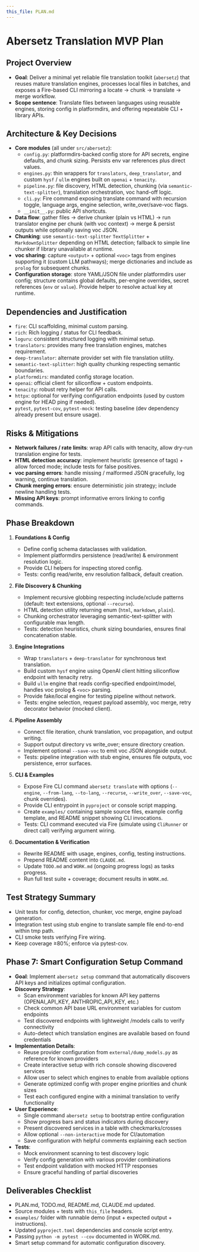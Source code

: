 ```yaml
---
this_file: PLAN.md
---
```

# Abersetz Translation MVP Plan

## Project Overview
- **Goal**: Deliver a minimal yet reliable file translation toolkit (`abersetz`) that reuses mature translation engines, processes local files in batches, and exposes a Fire-based CLI mirroring a locate → chunk → translate → merge workflow.
- **Scope sentence**: Translate files between languages using reusable engines, storing config in platformdirs, and offering repeatable CLI + library APIs.

## Architecture & Key Decisions
- **Core modules** (all under `src/abersetz`):
  - `config.py`: platformdirs-backed config store for API secrets, engine defaults, and chunk sizing. Persists env var references plus direct values.
  - `engines.py`: thin wrappers for `translators`, `deep_translator`, and custom `hysf` / `ullm` engines built on `openai` + `tenacity`.
  - `pipeline.py`: file discovery, HTML detection, chunking (via `semantic-text-splitter`), translation orchestration, voc hand-off logic.
  - `cli.py`: Fire command exposing translate command with recursion toggle, language args, engine selection, write_over/save-voc flags.
  - `__init__.py`: public API shortcuts.
- **Data flow**: gather files → derive chunker (plain vs HTML) → run translator engine per chunk (with voc context) → merge & persist outputs while optionally saving voc JSON.
- **Chunking**: use `semantic-text-splitter` `TextSplitter` + `MarkdownSplitter` depending on HTML detection; fallback to simple line chunker if library unavailable at runtime.
- **voc sharing**: capture `<output>` + optional `<voc>` tags from engines supporting it (custom LLM pathways); merge dictionaries and include as `prolog` for subsequent chunks.
- **Configuration storage**: store YAML/JSON file under platformdirs user config; structure contains global defaults, per-engine overrides, secret references (`env` or `value`). Provide helper to resolve actual key at runtime.

## Dependencies and Justification
- `fire`: CLI scaffolding, minimal custom parsing.
- `rich`: Rich logging / status for CLI feedback.
- `loguru`: consistent structured logging with minimal setup.
- `translators`: provides many free translation engines, matches requirement.
- `deep-translator`: alternate provider set with file translation utility.
- `semantic-text-splitter`: high quality chunking respecting semantic boundaries.
- `platformdirs`: mandated config storage location.
- `openai`: official client for siliconflow + custom endpoints.
- `tenacity`: robust retry helper for API calls.
- `httpx`: optional for verifying configuration endpoints (used by custom engine for HEAD ping if needed).
- `pytest`, `pytest-cov`, `pytest-mock`: testing baseline (dev dependency already present but ensure usage).

## Risks & Mitigations
- **Network failures / rate limits**: wrap API calls with tenacity, allow dry-run translation engine for tests.
- **HTML detection accuracy**: implement heuristic (presence of tags) + allow forced mode; include tests for false positives.
- **voc parsing errors**: handle missing / malformed JSON gracefully, log warning, continue translation.
- **Chunk merging errors**: ensure deterministic join strategy; include newline handling tests.
- **Missing API keys**: prompt informative errors linking to config commands.

## Phase Breakdown
1. **Foundations & Config**
   - Define config schema dataclasses with validation.
   - Implement platformdirs persistence (read/write) & environment resolution logic.
   - Provide CLI helpers for inspecting stored config.
   - Tests: config read/write, env resolution fallback, default creation.

2. **File Discovery & Chunking**
   - Implement recursive globbing respecting include/xclude patterns (default: text extensions, optional `--recurse`).
   - HTML detection utility returning enum (`html`, `markdown`, `plain`).
   - Chunking orchestrator leveraging semantic-text-splitter with configurable max length.
   - Tests: detection heuristics, chunk sizing boundaries, ensures final concatenation stable.

3. **Engine Integrations**
   - Wrap `translators` + `deep-translator` for synchronous text translation.
   - Build custom `hysf` engine using OpenAI client hitting siliconflow endpoint with tenacity retry.
   - Build `ullm` engine that reads config-specified endpoint/model, handles voc prolog & `<voc>` parsing.
   - Provide fake/local engine for testing pipeline without network.
   - Tests: engine selection, request payload assembly, voc merge, retry decorator behavior (mocked client).

4. **Pipeline Assembly**
   - Connect file iteration, chunk translation, voc propagation, and output writing.
   - Support output directory vs write_over; ensure directory creation.
   - Implement optional `--save-voc` to emit voc JSON alongside output.
   - Tests: pipeline integration with stub engine, ensures file outputs, voc persistence, error surfaces.

5. **CLI & Examples**
   - Expose Fire CLI command `abersetz translate` with options (`--engine`, `--from-lang`, `--to-lang`, `--recurse`, `--write_over`, `--save-voc`, chunk overrides).
   - Provide CLI entrypoint in `pyproject` or console script mapping.
   - Create `examples/` containing sample source files, example config template, and README snippet showing CLI invocations.
   - Tests: CLI command executed via Fire (simulate using `CliRunner` or direct call) verifying argument wiring.

6. **Documentation & Verification**
   - Rewrite README with usage, engines, config, testing instructions.
   - Prepend README content into `CLAUDE.md`.
   - Update `TODO.md` and `WORK.md` (ongoing progress logs) as tasks progress.
   - Run full test suite + coverage; document results in `WORK.md`.

## Test Strategy Summary
- Unit tests for config, detection, chunker, voc merge, engine payload generation.
- Integration test using stub engine to translate sample file end-to-end within tmp path.
- CLI smoke tests verifying Fire wiring.
- Keep coverage ≥80%; enforce via pytest-cov.

## Phase 7: Smart Configuration Setup Command
- **Goal**: Implement `abersetz setup` command that automatically discovers API keys and initializes optimal configuration.
- **Discovery Strategy**:
  - Scan environment variables for known API key patterns (OPENAI_API_KEY, ANTHROPIC_API_KEY, etc.)
  - Check common API base URL environment variables for custom endpoints
  - Test discovered endpoints with lightweight /models calls to verify connectivity
  - Auto-detect which translation engines are available based on found credentials
- **Implementation Details**:
  - Reuse provider configuration from `external/dump_models.py` as reference for known providers
  - Create interactive setup with rich console showing discovered services
  - Allow user to select which engines to enable from available options
  - Generate optimized config with proper engine priorities and chunk sizes
  - Test each configured engine with a minimal translation to verify functionality
- **User Experience**:
  - Single command `abersetz setup` to bootstrap entire configuration
  - Show progress bars and status indicators during discovery
  - Present discovered services in a table with checkmarks/crosses
  - Allow optional `--non-interactive` mode for CI/automation
  - Save configuration with helpful comments explaining each section
- **Tests**:
  - Mock environment scanning to test discovery logic
  - Verify config generation with various provider combinations
  - Test endpoint validation with mocked HTTP responses
  - Ensure graceful handling of partial discoveries

## Deliverables Checklist
- PLAN.md, TODO.md, README.md, CLAUDE.md updated.
- Source modules + tests with `this_file` headers.
- `examples/` folder with runnable demo (input + expected output + instructions).
- Updated `pyproject.toml` dependencies and console script entry.
- Passing `python -m pytest --cov` documented in WORK.md.
- Smart setup command for automatic configuration discovery.

